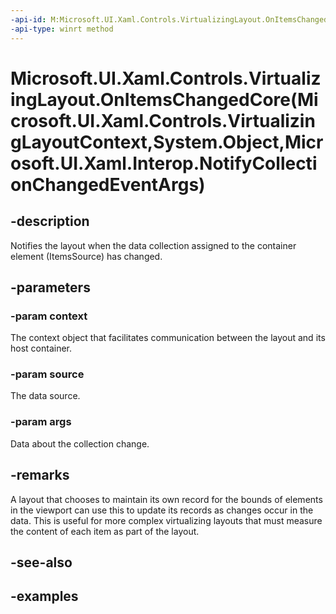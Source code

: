 ```yaml
---
-api-id: M:Microsoft.UI.Xaml.Controls.VirtualizingLayout.OnItemsChangedCore(Microsoft.UI.Xaml.Controls.VirtualizingLayoutContext,System.Object,Microsoft.UI.Xaml.Interop.NotifyCollectionChangedEventArgs)
-api-type: winrt method
---
```


# Microsoft.UI.Xaml.Controls.VirtualizingLayout.OnItemsChangedCore(Microsoft.UI.Xaml.Controls.VirtualizingLayoutContext,System.Object,Microsoft.UI.Xaml.Interop.NotifyCollectionChangedEventArgs)

<!--
protected virtual void OnItemsChangedCore (Microsoft.UI.Xaml.Controls.VirtualizingLayoutContext context, object source, Microsoft.UI.Xaml.Interop.NotifyCollectionChangedEventArgs args);
-->

## -description

Notifies the layout when the data collection assigned to the container element (ItemsSource) has changed.  

## -parameters

### -param context

The context object that facilitates communication between the layout and its host container.

### -param source

The data source.

### -param args

Data about the collection change.

## -remarks

A layout that chooses to maintain its own record for the bounds of elements in the viewport can use this to update its records as changes occur in the data. This is useful for more complex virtualizing layouts that must measure the content of each item as part of the layout.

## -see-also

## -examples

